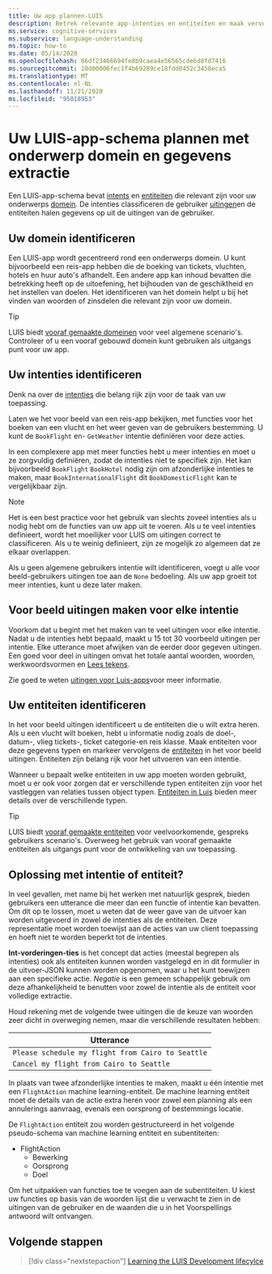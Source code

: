 ```yaml
---
title: Uw app plannen-LUIS
description: Betrek relevante app-intenties en entiteiten en maak vervolgens uw toepassings abonnementen in Language Understanding intelligent Services (LUIS).
ms.service: cognitive-services
ms.subservice: language-understanding
ms.topic: how-to
ms.date: 05/14/2020
ms.openlocfilehash: 66df23466694fe8b9caea4e56565cde6d8fd7416
ms.sourcegitcommit: 10d00006fec1f4b69289ce18fdd0452c3458eca5
ms.translationtype: MT
ms.contentlocale: nl-NL
ms.lasthandoff: 11/21/2020
ms.locfileid: "95018953"
---
```

# <a name="plan-your-luis-app-schema-with-subject-domain-and-data-extraction"></a>Uw LUIS-app-schema plannen met onderwerp domein en gegevens extractie

Een LUIS-app-schema bevat [intents](luis-glossary.md#intent) en [entiteiten](luis-glossary.md#entity) die relevant zijn voor uw onderwerps [domein](luis-glossary.md#domain). De intenties classificeren de gebruiker [uitingen](luis-glossary.md#utterance)en de entiteiten halen gegevens op uit de uitingen van de gebruiker.

## <a name="identify-your-domain"></a>Uw domein identificeren

Een LUIS-app wordt gecentreerd rond een onderwerps domein. U kunt bijvoorbeeld een reis-app hebben die de boeking van tickets, vluchten, hotels en huur auto's afhandelt. Een andere app kan inhoud bevatten die betrekking heeft op de uitoefening, het bijhouden van de geschiktheid en het instellen van doelen. Het identificeren van het domein helpt u bij het vinden van woorden of zinsdelen die relevant zijn voor uw domein.

> [!TIP]
> LUIS biedt [vooraf gemaakte domeinen](./howto-add-prebuilt-models.md) voor veel algemene scenario's. Controleer of u een vooraf gebouwd domein kunt gebruiken als uitgangs punt voor uw app.

## <a name="identify-your-intents"></a>Uw intenties identificeren

Denk na over de [intenties](luis-concept-intent.md) die belang rijk zijn voor de taak van uw toepassing.

Laten we het voor beeld van een reis-app bekijken, met functies voor het boeken van een vlucht en het weer geven van de gebruikers bestemming. U kunt de `BookFlight` en- `GetWeather` intentie definiëren voor deze acties.

In een complexere app met meer functies hebt u meer intenties en moet u ze zorgvuldig definiëren, zodat de intenties niet te specifiek zijn. Het kan bijvoorbeeld `BookFlight` `BookHotel` nodig zijn om afzonderlijke intenties te maken, maar `BookInternationalFlight` dit `BookDomesticFlight` kan te vergelijkbaar zijn.

> [!NOTE]
> Het is een best practice voor het gebruik van slechts zoveel intenties als u nodig hebt om de functies van uw app uit te voeren. Als u te veel intenties definieert, wordt het moeilijker voor LUIS om uitingen correct te classificeren. Als u te weinig definieert, zijn ze mogelijk zo algemeen dat ze elkaar overlappen.

Als u geen algemene gebruikers intentie wilt identificeren, voegt u alle voor beeld-gebruikers uitingen toe aan de `None` bedoeling. Als uw app groeit tot meer intenties, kunt u deze later maken.

## <a name="create-example-utterances-for-each-intent"></a>Voor beeld uitingen maken voor elke intentie

Voorkom dat u begint met het maken van te veel uitingen voor elke intentie. Nadat u de intenties hebt bepaald, maakt u 15 tot 30 voorbeeld uitingen per intentie. Elke utterance moet afwijken van de eerder door gegeven uitingen. Een goed voor deel in uitingen omvat het totale aantal woorden, woorden, werkwoordsvormen en [Lees tekens](luis-reference-application-settings.md#punctuation-normalization).

Zie goed te weten [uitingen voor Luis-apps](luis-concept-utterance.md)voor meer informatie.

## <a name="identify-your-entities"></a>Uw entiteiten identificeren

In het voor beeld uitingen identificeert u de entiteiten die u wilt extra heren. Als u een vlucht wilt boeken, hebt u informatie nodig zoals de doel-, datum-, vlieg tickets-, ticket categorie-en reis klasse. Maak entiteiten voor deze gegevens typen en markeer vervolgens de [entiteiten](luis-concept-entity-types.md) in het voor beeld uitingen. Entiteiten zijn belang rijk voor het uitvoeren van een intentie.

Wanneer u bepaalt welke entiteiten in uw app moeten worden gebruikt, moet u er ook voor zorgen dat er verschillende typen entiteiten zijn voor het vastleggen van relaties tussen object typen. [Entiteiten in Luis](luis-concept-entity-types.md) bieden meer details over de verschillende typen.

> [!TIP]
> LUIS biedt [vooraf gemaakte entiteiten](./howto-add-prebuilt-models.md) voor veelvoorkomende, gespreks gebruikers scenario's. Overweeg het gebruik van vooraf gemaakte entiteiten als uitgangs punt voor de ontwikkeling van uw toepassing.

## <a name="resolution-with-intent-or-entity"></a>Oplossing met intentie of entiteit?

In veel gevallen, met name bij het werken met natuurlijk gesprek, bieden gebruikers een utterance die meer dan een functie of intentie kan bevatten. Om dit op te lossen, moet u weten dat de weer gave van de uitvoer kan worden uitgevoerd in zowel de intenties als de entiteiten. Deze representatie moet worden toewijst aan de acties van uw client toepassing en hoeft niet te worden beperkt tot de intenties.

**Int-vorderingen-ties** is het concept dat acties (meestal begrepen als intenties) ook als entiteiten kunnen worden vastgelegd en in dit formulier in de uitvoer-JSON kunnen worden opgenomen, waar u het kunt toewijzen aan een specifieke actie. _Negatie_ is een gemeen schappelijk gebruik om deze afhankelijkheid te benutten voor zowel de intentie als de entiteit voor volledige extractie.

Houd rekening met de volgende twee uitingen die de keuze van woorden zeer dicht in overweging nemen, maar die verschillende resultaten hebben:

|Utterance|
|--|
|`Please schedule my flight from Cairo to Seattle`|
|`Cancel my flight from Cairo to Seattle`|

In plaats van twee afzonderlijke intenties te maken, maakt u één intentie met een `FlightAction` machine learning-entiteit. De machine learning entiteit moet de details van de actie extra heren voor zowel een planning als een annulerings aanvraag, evenals een oorsprong of bestemmings locatie.

De `FlightAction` entiteit zou worden gestructureerd in het volgende pseudo-schema van machine learning entiteit en subentiteiten:

* FlightAction
    * Bewerking
    * Oorsprong
    * Doel

Om het uitpakken van functies toe te voegen aan de subentiteiten. U kiest uw functies op basis van de woorden lijst die u verwacht te zien in de uitingen van de gebruiker en de waarden die u in het Voorspellings antwoord wilt ontvangen.

## <a name="next-steps"></a>Volgende stappen

> [!div class="nextstepaction"]
> [Learning the LUIS Development lifecylce](luis-concept-app-iteration.md)